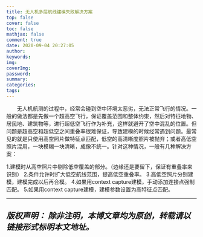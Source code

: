 ```yaml
---
title: 无人机多层航线建模失败解决方案
top: false
cover: false
toc: false
mathjax: false
comment: true
date: 2020-09-04 20:27:05
author:
keywords:
img:
coverImg:
password:
summary:
categories:
tags:
---
```


&emsp;&emsp;无人机航测的过程中，经常会碰到空中环境太恶劣，无法正常飞行的情况。一般的做法都是先做一个超高空飞行，保证覆盖范围和整体约束，然后对特征地物、居民地、建筑物等，进行超低空飞行作为补充，这样就避开了空中混乱的位置。但问题是超高空和超低空之间重叠率很难保证，导致建模的时候经常遇到问题。最常见的就是只使用高空照片做特征点匹配，低空的高清晰度照片被抛弃；或者高低空照片混用，一块模糊一块清晰，成像不统一。针对这种情况，一般有几种解决方案：

1.建模时从高空照片中剔除低空覆盖的部分。（边缘还是要留下，保证有重叠率来识别）
2.条件允许时扩大低空航线范围，提高低空重叠率。
3.高低空照片分别建模，建模完成以后再合模。
4.如果用context capture建模，手动添加连接点强制匹配。
5.如果用context capture建模，建模参数设置为高特征点匹配。

---
*版权声明：*
*除非注明，本博文章均为原创，转载请以链接形式标明本文地址。*
---